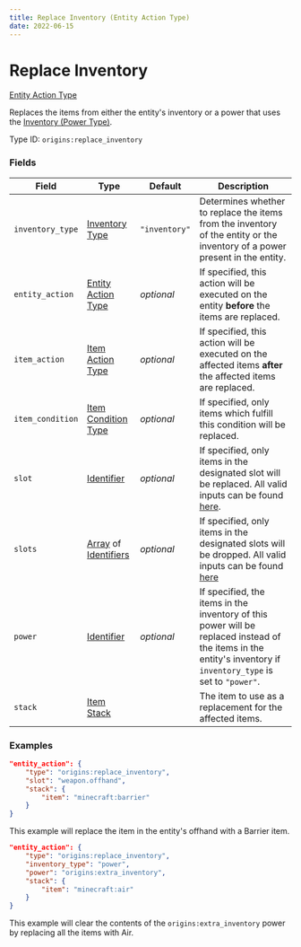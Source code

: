```yaml
---
title: Replace Inventory (Entity Action Type)
date: 2022-06-15
---
```


#   Replace Inventory

[Entity Action Type](../entity_action_types.md)

Replaces the items from either the entity's inventory or a power that uses the [Inventory (Power Type)](../power_types/inventory.md).

Type ID: `origins:replace_inventory`


### Fields

Field | Type | Default | Description
------|------|---------|------------
`inventory_type` | [Inventory Type](../../misc/extras/inventory_type.md) | `"inventory"` | Determines whether to replace the items from the inventory of the entity or the inventory of a power present in the entity.
`entity_action` | [Entity Action Type](../entity_action_types.md) | _optional_ | If specified, this action will be executed on the entity **before** the items are replaced.
`item_action` | [Item Action Type](../item_action_types.md) | _optional_ | If specified, this action will be executed on the affected items **after** the affected items are replaced.
`item_condition` | [Item Condition Type](../item_condition_types/amount.md) | _optional_ | If specified, only items which fulfill this condition will be replaced.
`slot` | [Identifier](../data_types/identifier.md) | _optional_ | If specified, only items in the designated slot will be replaced. All valid inputs can be found [here](https://minecraft.fandom.com/wiki/Slot#Command_argument).
`slots` | [Array](../data_types/array.md) of [Identifiers](../data_types/identifier.md) | _optional_ | If specified, only items in the designated slots will be dropped. All valid inputs can be found [here](https://minecraft.fandom.com/wiki/Slot#Command_argument)
`power` | [Identifier](../data_types/identifier.md) | _optional_ | If specified, the items in the inventory of this power will be replaced instead of the items in the entity's inventory if `inventory_type` is set to `"power"`.
`stack` | [Item Stack](../data_types/item_stack.md) | | The item to use as a replacement for the affected items.


### Examples

```json
"entity_action": {
    "type": "origins:replace_inventory",
    "slot": "weapon.offhand",
    "stack": {
        "item": "minecraft:barrier"
    }
}
```

This example will replace the item in the entity's offhand with a Barrier item.
<br>

```json
"entity_action": {
    "type": "origins:replace_inventory",
    "inventory_type": "power",
    "power": "origins:extra_inventory",
    "stack": {
        "item": "minecraft:air"
    }
}
```

This example will clear the contents of the `origins:extra_inventory` power by replacing all the items with Air.
